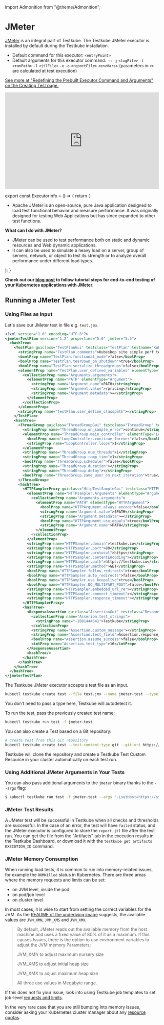 import Admonition from "@theme/Admonition";

# JMeter

[JMeter](https://jmeter.apache.org/) is an integral part of Testkube. The Testkube JMeter executor is installed by default during the Testkube installation.

* Default command for this executor: `<entryPoint>`
* Default arguments for this executor command: `-n` `-j` `<logFile>` `-t` `<runPath>` `-l` `<jtlFile>` `-e` `-o` `<reportFile>` `<envVars>`
(parameters in `<>` are calculated at test execution)

[See more at "Redefining the Prebuilt Executor Command and Arguments" on the Creating Test page.](../articles/creating-tests.md#redefining-the-prebuilt-executor-command-and-arguments)

<iframe width="100%" height="315" src="https://www.youtube.com/embed/iF7BcVqTeO0" title="YouTube video player" frameborder="0" allow="accelerometer; autoplay; clipboard-write; encrypted-media; gyroscope; picture-in-picture; web-share" allowfullscreen></iframe>


export const ExecutorInfo = () => {
  return (
    <div>
      <Admonition type="info" icon="🎓" title="What is JMeter?">
        <ul>
          <li>Apache JMeter is an open-source, pure Java application designed to load test functional behavior and measure performance. It was originally designed for testing Web Applications but has since expanded to other test functions.</li>
        </ul>
        <b>What can I do with JMeter?</b>
        <ul>
          <li>JMeter can be used to test performance both on static and dynamic resources and Web dynamic applications.</li>
          <li>It can also be used to simulate a heavy load on a server, group of servers, network, or object to test its strength or to analyze overall performance under different load types.</li>
        </ul>
      </Admonition>
    </div>
  );
}

<ExecutorInfo />


**Check out our [blog post](https://testkube.io/blog/jmeter-and-kubernetes-how-to-run-tests-efficiently-with-testkube) to follow tutorial steps for end-to-end testing of your Kubernetes applications with JMeter.**


## Running a JMeter Test

### Using Files as Input

Let's save our JMeter test in file e.g. `test.jmx`. 

```xml 
<?xml version="1.0" encoding="UTF-8"?>
<jmeterTestPlan version="1.2" properties="5.0" jmeter="5.5">
  <hashTree>
    <TestPlan guiclass="TestPlanGui" testclass="TestPlan" testname="Kubeshop site" enabled="true">
      <stringProp name="TestPlan.comments">Kubeshop site simple perf test</stringProp>
      <boolProp name="TestPlan.functional_mode">false</boolProp>
      <boolProp name="TestPlan.tearDown_on_shutdown">true</boolProp>
      <boolProp name="TestPlan.serialize_threadgroups">false</boolProp>
      <elementProp name="TestPlan.user_defined_variables" elementType="Arguments" guiclass="ArgumentsPanel" testclass="Arguments" testname="User Defined Variables" enabled="true">
        <collectionProp name="Arguments.arguments">
          <elementProp name="PATH" elementType="Argument">
            <stringProp name="Argument.name">PATH</stringProp>
            <stringProp name="Argument.value">/pricing</stringProp>
            <stringProp name="Argument.metadata">=</stringProp>
          </elementProp>
        </collectionProp>
      </elementProp>
      <stringProp name="TestPlan.user_define_classpath"></stringProp>
    </TestPlan>
    <hashTree>
      <ThreadGroup guiclass="ThreadGroupGui" testclass="ThreadGroup" testname="Thread Group" enabled="true">
        <stringProp name="ThreadGroup.on_sample_error">continue</stringProp>
        <elementProp name="ThreadGroup.main_controller" elementType="LoopController" guiclass="LoopControlPanel" testclass="LoopController" testname="Loop Controller" enabled="true">
          <boolProp name="LoopController.continue_forever">false</boolProp>
          <stringProp name="LoopController.loops">1</stringProp>
        </elementProp>
        <stringProp name="ThreadGroup.num_threads">1</stringProp>
        <stringProp name="ThreadGroup.ramp_time">1</stringProp>
        <boolProp name="ThreadGroup.scheduler">false</boolProp>
        <stringProp name="ThreadGroup.duration"></stringProp>
        <stringProp name="ThreadGroup.delay"></stringProp>
        <boolProp name="ThreadGroup.same_user_on_next_iteration">true</boolProp>
      </ThreadGroup>
      <hashTree>
        <HTTPSamplerProxy guiclass="HttpTestSampleGui" testclass="HTTPSamplerProxy" testname="HTTP Request" enabled="true">
          <elementProp name="HTTPsampler.Arguments" elementType="Arguments" guiclass="HTTPArgumentsPanel" testclass="Arguments" testname="User Defined Variables" enabled="true">
            <collectionProp name="Arguments.arguments">
              <elementProp name="PATH" elementType="HTTPArgument">
                <boolProp name="HTTPArgument.always_encode">false</boolProp>
                <stringProp name="Argument.value">$PATH</stringProp>
                <stringProp name="Argument.metadata">=</stringProp>
                <boolProp name="HTTPArgument.use_equals">true</boolProp>
                <stringProp name="Argument.name">PATH</stringProp>
              </elementProp>
            </collectionProp>
          </elementProp>
          <stringProp name="HTTPSampler.domain">testkube.io</stringProp>
          <stringProp name="HTTPSampler.port">80</stringProp>
          <stringProp name="HTTPSampler.protocol">https</stringProp>
          <stringProp name="HTTPSampler.contentEncoding"></stringProp>
          <stringProp name="HTTPSampler.path">https://testkube.io</stringProp>
          <stringProp name="HTTPSampler.method">GET</stringProp>
          <boolProp name="HTTPSampler.follow_redirects">true</boolProp>
          <boolProp name="HTTPSampler.auto_redirects">false</boolProp>
          <boolProp name="HTTPSampler.use_keepalive">true</boolProp>
          <boolProp name="HTTPSampler.DO_MULTIPART_POST">false</boolProp>
          <stringProp name="HTTPSampler.embedded_url_re"></stringProp>
          <stringProp name="HTTPSampler.connect_timeout"></stringProp>
          <stringProp name="HTTPSampler.response_timeout"></stringProp>
        </HTTPSamplerProxy>
        <hashTree>
          <ResponseAssertion guiclass="AssertionGui" testclass="ResponseAssertion" testname="Response Assertion" enabled="true">
            <collectionProp name="Asserion.test_strings">
              <stringProp name="-1081444641">Testkube</stringProp>
            </collectionProp>
            <stringProp name="Assertion.custom_message"></stringProp>
            <stringProp name="Assertion.test_field">Assertion.response_data</stringProp>
            <boolProp name="Assertion.assume_success">false</boolProp>
            <intProp name="Assertion.test_type">16</intProp>
          </ResponseAssertion>
          <hashTree/>
        </hashTree>
      </hashTree>
    </hashTree>
  </hashTree>
</jmeterTestPlan>

```

The Testkube JMeter executor accepts a test file as an input.

```bash
kubectl testkube create test --file test.jmx --name jmeter-test --type jmeter/test
```
You don't need to pass a type here, Testkube will autodetect it. 


To run the test, pass the previously created test name: 

```bash 
kubectl testkube run test -f jmeter-test
```

You can also create a Test based on a Git repository:

```bash
# create test from this Git repository
kubectl testkube create test --test-content-type git --git-uri https://github.com/kubeshop/testkube-executor-jmeter.git --git-branch main --git-path examples/kubeshop.jmx --type jmeter/test --name jmeter-test-from-git
```

Testkube will clone the repository and create a Testkube Test Custom Resource in your cluster automatically on each test run. 

### Using Additional JMeter Arguments in Your Tests

You can also pass additional arguments to the `jmeter` binary thanks to the `--args` flag:

```bash
$ kubectl testkube run test -f jmeter-test --args '-LsutHost=https://staging.kubeshop.com -LsomeParam=someValue'
```

### **JMeter Test Results**

A JMeter test will be successful in Testkube when all checks and thresholds are successful. In the case of an error, the test will have `failed` status,
and the JMeter executor is configured to store the `report.jtl` file after the test run. You can get the file from the "Artifacts" tab in the execution results in the Testkube Dashboard, 
or download it with the `testkube get artifacts EXECUTION_ID` command.

### **JMeter Memory Consumption**

When running load tests, it is common to run into memory-related issues, for example the `OOMKilled` status in Kubernetes. There are three areas where the memory requests and limits can be set:
* on JVM level, inside the pod
* on pod/job level
* on cluster level

In most cases, it is wise to start from setting the correct variables for the JVM. As the [README of the underlying image](https://github.com/justb4/docker-jmeter#adjust-java-memory-options) suggests, the available values are `JVM_XMN`, `JVM_XMS` and `JVM_XMX`.

>By default, JMeter reads out the available memory from the host machine and uses a fixed value of 80% of it as a maximum. If this causes Issues, there is the option to use environment variables to adjust the JVM memory Parameters:
>
>JVM_XMN to adjust maximum nursery size
>
>JVM_XMS to adjust initial heap size
>
>JVM_XMX to adjust maximum heap size
>
>All three use values in Megabyte range.

If this does not fix your issue, look into using Testkube job templates to set job-level [requests and limits](https://kubernetes.io/docs/concepts/configuration/manage-resources-containers/).

In the very rare case that you are still bumping into memory issues, consider asking your Kubernetes cluster manager about any [resource quotas](https://kubernetes.io/docs/concepts/policy/resource-quotas/).
